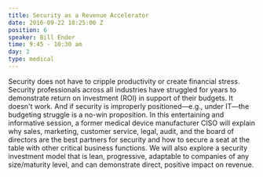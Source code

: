 ```yaml
---
title: Security as a Revenue Accelerator
date: 2016-09-22 18:25:00 Z
position: 6
speaker: Bill Ender
time: 9:45 - 10:30 am
day: 3
type: medical
---
```


Security does not have to cripple productivity or create financial stress. Security professionals across all industries have struggled for years to demonstrate return on investment (ROI) in support of their budgets. It doesn't work. And if security is improperly positioned—e.g., under IT—the budgeting struggle is a no-win proposition. In this entertaining and informative session, a former medical device manufacturer CISO will explain why sales, marketing, customer service, legal, audit, and the board of directors are the best partners for security and how to secure a seat at the table with other critical business functions. We will also explore a security investment model that is lean, progressive, adaptable to companies of any size/maturity level, and can demonstrate direct, positive impact on revenue.